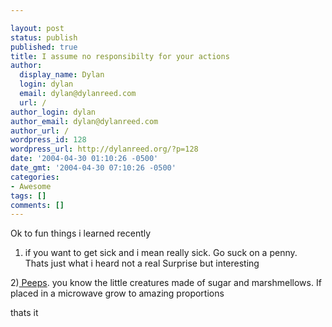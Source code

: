 ```yaml
---

layout: post
status: publish
published: true
title: I assume no responsibilty for your actions
author:
  display_name: Dylan
  login: dylan
  email: dylan@dylanreed.com
  url: /
author_login: dylan
author_email: dylan@dylanreed.com
author_url: /
wordpress_id: 128
wordpress_url: http://dylanreed.org/?p=128
date: '2004-04-30 01:10:26 -0500'
date_gmt: '2004-04-30 07:10:26 -0500'
categories:
- Awesome
tags: []
comments: []
---
```


Ok to fun things i learned recently

1) if you want to get sick and i mean really sick. Go suck on a penny.  
Thats just what i heard not a real Surprise but interesting

2)[ Peeps][1]. you know the little creatures made of sugar and marshmellows. If placed in a microwave grow to amazing proportions

   [1]: http://www.peepresearch.org

thats it
